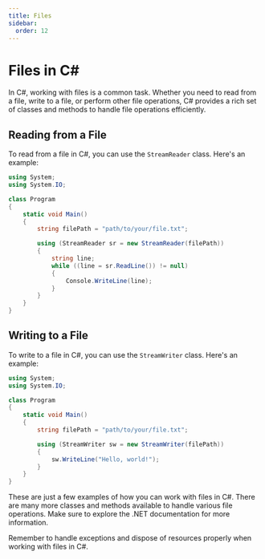 ```yaml
---
title: Files
sidebar:
  order: 12
---
```


# Files in C#

In C#, working with files is a common task. Whether you need to read from a file, write to a file, or perform other file operations, C# provides a rich set of classes and methods to handle file operations efficiently.

## Reading from a File

To read from a file in C#, you can use the `StreamReader` class. Here's an example:

```csharp
using System;
using System.IO;

class Program
{
    static void Main()
    {
        string filePath = "path/to/your/file.txt";

        using (StreamReader sr = new StreamReader(filePath))
        {
            string line;
            while ((line = sr.ReadLine()) != null)
            {
                Console.WriteLine(line);
            }
        }
    }
}
```

## Writing to a File

To write to a file in C#, you can use the `StreamWriter` class. Here's an example:

```csharp
using System;
using System.IO;

class Program
{
    static void Main()
    {
        string filePath = "path/to/your/file.txt";

        using (StreamWriter sw = new StreamWriter(filePath))
        {
            sw.WriteLine("Hello, world!");
        }
    }
}
```

These are just a few examples of how you can work with files in C#. There are many more classes and methods available to handle various file operations. Make sure to explore the .NET documentation for more information.

Remember to handle exceptions and dispose of resources properly when working with files in C#.
